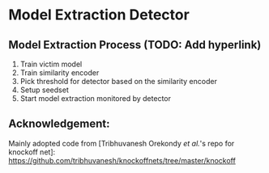 # Model Extraction Detector

## Model Extraction Process (TODO: Add hyperlink)
1. Train victim model
1. Train similarity encoder
1. Pick threshold for detector based on the similarity encoder
1. Setup seedset
1. Start model extraction monitored by detector

## Acknowledgement:   
Mainly adopted code from [Tribhuvanesh Orekondy _et al._'s repo for knockoff net]: https://github.com/tribhuvanesh/knockoffnets/tree/master/knockoff